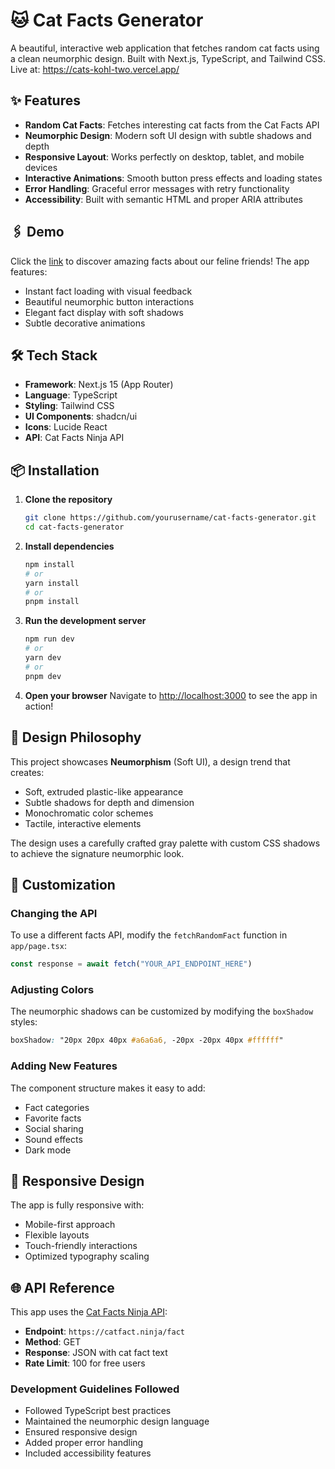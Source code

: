 # 🐱 Cat Facts Generator

A beautiful, interactive web application that fetches random cat facts using a clean neumorphic design. Built with Next.js, TypeScript, and Tailwind CSS. Live at: https://cats-kohl-two.vercel.app/

## ✨ Features

- **Random Cat Facts**: Fetches interesting cat facts from the Cat Facts API
- **Neumorphic Design**: Modern soft UI design with subtle shadows and depth
- **Responsive Layout**: Works perfectly on desktop, tablet, and mobile devices
- **Interactive Animations**: Smooth button press effects and loading states
- **Error Handling**: Graceful error messages with retry functionality
- **Accessibility**: Built with semantic HTML and proper ARIA attributes

## 🖇️ Demo
Click the [link](https://cats-kohl-two.vercel.app/) to discover amazing facts about our feline friends! The app features:
- Instant fact loading with visual feedback
- Beautiful neumorphic button interactions
- Elegant fact display with soft shadows
- Subtle decorative animations

## 🛠️ Tech Stack

- **Framework**: Next.js 15 (App Router)
- **Language**: TypeScript
- **Styling**: Tailwind CSS
- **UI Components**: shadcn/ui
- **Icons**: Lucide React
- **API**: Cat Facts Ninja API

## 📦 Installation

1. **Clone the repository**
   ```bash
   git clone https://github.com/yourusername/cat-facts-generator.git
   cd cat-facts-generator
   ```

2. **Install dependencies**
   ```bash
   npm install
   # or
   yarn install
   # or
   pnpm install
   ```

3. **Run the development server**
   ```bash
   npm run dev
   # or
   yarn dev
   # or
   pnpm dev
   ```

4. **Open your browser**
   Navigate to [http://localhost:3000](http://localhost:3000) to see the app in action!

## 🎨 Design Philosophy

This project showcases **Neumorphism** (Soft UI), a design trend that creates:
- Soft, extruded plastic-like appearance
- Subtle shadows for depth and dimension
- Monochromatic color schemes
- Tactile, interactive elements

The design uses a carefully crafted gray palette with custom CSS shadows to achieve the signature neumorphic look.

## 🔧 Customization

### Changing the API
To use a different facts API, modify the `fetchRandomFact` function in `app/page.tsx`:

```typescript
const response = await fetch("YOUR_API_ENDPOINT_HERE")
```

### Adjusting Colors
The neumorphic shadows can be customized by modifying the `boxShadow` styles:

```css
boxShadow: "20px 20px 40px #a6a6a6, -20px -20px 40px #ffffff"
```

### Adding New Features
The component structure makes it easy to add:
- Fact categories
- Favorite facts
- Social sharing
- Sound effects
- Dark mode

## 📱 Responsive Design

The app is fully responsive with:
- Mobile-first approach
- Flexible layouts
- Touch-friendly interactions
- Optimized typography scaling

## 🌐 API Reference

This app uses the [Cat Facts Ninja API](https://catfact.ninja/):
- **Endpoint**: `https://catfact.ninja/fact`
- **Method**: GET
- **Response**: JSON with cat fact text
- **Rate Limit**: 100 for free users

### Development Guidelines Followed
- Followed TypeScript best practices
- Maintained the neumorphic design language
- Ensured responsive design
- Added proper error handling
- Included accessibility features

